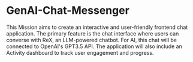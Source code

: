 # GenAI-Chat-Messenger
This Mission aims to create an interactive and user-friendly frontend chat application. The primary feature is the chat interface where users can converse with ReX, an LLM-powered chatbot. For AI, this chat will be connected to OpenAI's GPT3.5 API. The application will also include an Activity dashboard to track user engagement and progress.
